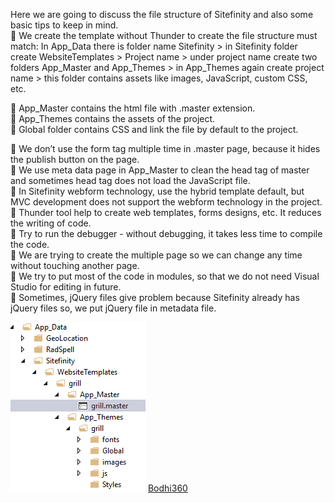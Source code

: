 Here we are going to discuss the file structure of Sitefinity and also some basic tips to keep in mind.<br>
	We create the template without Thunder to create the file structure must match:
In App_Data there is folder name Sitefinity > in Sitefinity folder create WebsiteTemplates > Project name > under project name create two folders App_Master and App_Themes > in App_Themes again create project name > this folder contains assets like images, JavaScript, custom CSS, etc.

	App_Master contains the html file with .master extension.<br>
	App_Themes contains the assets of the project.<br>
	Global folder contains CSS and link the file by default to the project.<br>
 
	We don’t use the form tag multiple time in .master page, because it hides the publish button on the page.<br>
	We use meta data page in App_Master to clean the head tag of master and sometimes head tag does not load the JavaScript file.<br>
	In Sitefinity webform technology, use the hybrid template default, but MVC development does not support the webform technology in the project.<br>
	Thunder tool help to create web templates, forms designs, etc. It reduces the writing of code.<br>
	Try to run the debugger - without debugging, it takes less time to compile the code.<br>
	We are trying to create the multiple page so we can change any time without touching another page.<br>
	We try to put most of the code in modules, so that we do not need Visual Studio for editing in future.<br>
	Sometimes, jQuery files give problem because Sitefinity already has jQuery files so, we put jQuery file in metadata file.<br>


<img src="https://github.com/Bodhi360/File-Structure-in-Sitefinity/blob/master/%20File%20Structure.png">
<a href="http://www.bodhi360.cloud/">Bodhi360</a>
